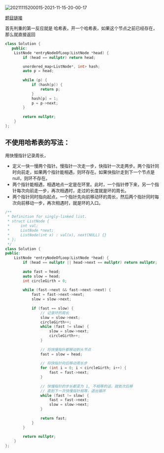 ![20211115200015-2021-11-15-20-00-17](https://raw.githubusercontent.com/fengwei2002/Pictures_02/master/images/20211115200015-2021-11-15-20-00-17.png)

[题目链接](https://www.acwing.com/problem/content/86/)

首先判重的第一反应就是 哈希表，开一个哈希表，如果这个节点之前已经存在，那么就直接返回

``` cpp 
class Solution {
   public:
    ListNode *entryNodeOfLoop(ListNode *head) {
        if (head == nullptr) return head;

        unordered_map<ListNode*, int> hash;
        auto p = head;
        
        while (p) {
            if (hash[p]) {
                return p;
            }
            hash[p] = 1;
            p = p->next;
        }
        
        return nullptr;
    }
};
```

## 不使用哈希表的写法：

用快慢指针记录周长，

- 定义一快一慢两个指针。慢指针一次走一步，快指针一次走两步。两个指针同时向前走，如果两个指针能相遇，则环存在。如果快指针走到下一个节点是 null，则环不存在。
- 两个指针能相遇，相遇地点一定是在环里。此时，一个指针停下来，另一个指针每次向前走一步，再次相遇时，走过的长度就是环的周长。
- 两个指针同时指向起点，一个指针先向前移动环的周长，然后两个指针同时每次向前移动一步，再次相遇时，就是环的入口。


``` cpp
/**
 * Definition for singly-linked list.
 * struct ListNode {
 *     int val;
 *     ListNode *next;
 *     ListNode(int x) : val(x), next(NULL) {}
 * };
 */
class Solution {
public:
    ListNode *entryNodeOfLoop(ListNode *head) {
        if (head == nullptr || head->next == nullptr) return nullptr;
        
        auto fast = head;
        auto slow = head;
        int circleGirth = 0;
        
        while (fast->next && fast->next->next) {
            fast = fast->next->next;
            slow = slow->next;
            
            if (fast == slow) {
                // 记录环的周长
                slow = slow->next;
                circleGirth++;
                while (fast != slow) {
                    slow = slow->next;
                    circleGirth++;
                }
                
                // 将快慢指针都移动到头节点
                fast = slow = head;
                
                // 将快指针向后移动周长步
                for (int i = 0; i < circleGirth; i++) {
                    fast = fast->next;
                }
                
                // 快慢指针的步长都变为 1, 不相等的话，就依次后移
                // 直到下一次快慢指针相等，退出循环
                while (fast != slow) {
                    fast = fast->next;
                    slow = slow->next;
                }
                
                return fast;
            }
        }
        
        return nullptr;
    }
};
```
